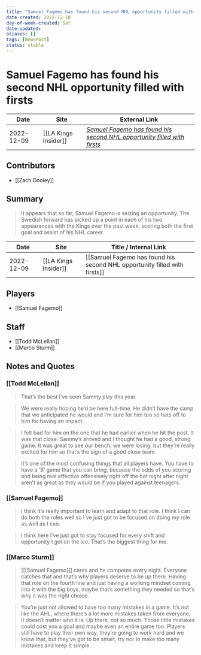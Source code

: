 ```yaml
---
title: "Samuel Fagemo has found his second NHL opportunity filled with firsts"
date-created: 2022-12-10
day-of-week-created: Sat
date-updated: 
aliases: []
tags: [NewsPost]
status: stable
---
```


# Samuel Fagemo has found his second NHL opportunity filled with firsts

| Date       | Site                 | External Link                                                                                                                                                                           |
| ---------- | -------------------- | --------------------------------------------------------------------------------------------------------------------------------------------------------------------------------------- |
| 2022-12-09 | [[LA Kings Insider]] | [*Samuel Fagemo has found his second NHL opportunity filled with firsts*](https://lakingsinsider.com/2022/12/09/samuel-fagemo-has-found-his-second-nhl-opportunity-filled-with-firsts/) |

## Contributors
- [[Zach Dooley]]

## Summary
> It appears that so far, Samuel Fagemo is seizing an opportunity. The Swedish forward has picked up a point in each of his two appearances with the Kings over the past week, scoring both the first goal and assist of his NHL career.

| Date       | Site                 | Title / Internal Link                                                     |
| ---------- | -------------------- | ------------------------------------------------------------------------- |
| 2022-12-09 | [[LA Kings Insider]] | [[Samuel Fagemo has found his second NHL opportunity filled with firsts]] |

## Players
- [[Samuel Fagemo]]

## Staff
- [[Todd McLellan]]
- [[Marco Sturm]]

## Notes and Quotes
### [[Todd McLellan]]
> That’s the best I’ve seen Sammy play this year.

> We were really hoping he’d be here full-time. He didn’t have the camp that we anticipated he would and I’m sure for him too so hats off to him for having an impact.

> I felt bad for him on the one that he had earlier when he hit the post. It was that close. Sammy’s arrived and I thought he had a good, strong game. It was great to see our bench; we were losing, but they’re really excited for him so that’s the sign of a good close team.

> It’s one of the most confusing things that all players have. You have to have a ‘B’ game that you can bring, because the odds of you scoring and being real effective offensively right off the bat night after night aren’t as great as they would be if you played against teenagers.

### [[Samuel Fagemo]]
> I think it’s really important to learn and adapt to that role. I think I can do both the roles well so I’ve just got to be focused on doing my role as well as I can.

> I think here I’ve just got to stay focused for every shift and opportunity I get on the ice. That’s the biggest thing for me.

### [[Marco Sturm]]
> \[[[Samuel Fagemo]]] cares and he competes every night. Everyone catches that and that’s why players deserve to be up there. Having that role on the fourth line and just having a working mindset coming into it with the big boys, maybe that’s something they needed so that’s why it was the right choice.

> You’re just not allowed to have too many mistakes in a game. It’s not like the AHL, where there’s a lot more mistakes taken from everyone, it doesn’t matter who it is. Up there, not so much. Those little mistakes could cost you a goal and maybe even an entire game too. Players still have to play their own way, they’re going to work hard and we know that, but they’ve got to be smart, try not to make too many mistakes and keep it simple.


